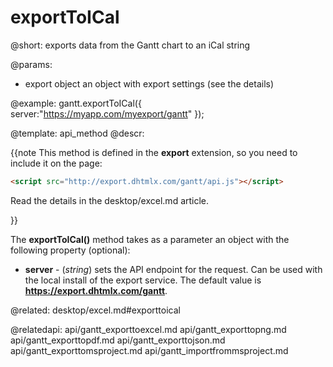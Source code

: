exportToICal
=============

@short:
	exports data from the Gantt chart to an iCal string

@params:
- export		object		an object with export settings (see the details)


@example:
gantt.exportToICal({
    server:"https://myapp.com/myexport/gantt"
});


@template:	api_method
@descr:

{{note This method is defined in the **export** extension, so you need to include it on the page:
~~~html
<script src="http://export.dhtmlx.com/gantt/api.js"></script>  
~~~
Read the details in the desktop/excel.md article.

}}



The **exportToICal()** method takes as a parameter an object with the following property (optional):

- **server** - (*string*) sets the API endpoint for the request. Can be used with the local install of the export service. The default value is **https://export.dhtmlx.com/gantt**.

@related:
desktop/excel.md#exporttoical

@relatedapi:
api/gantt_exporttoexcel.md
api/gantt_exporttopng.md
api/gantt_exporttopdf.md
api/gantt_exporttojson.md
api/gantt_exporttomsproject.md
api/gantt_importfrommsproject.md
